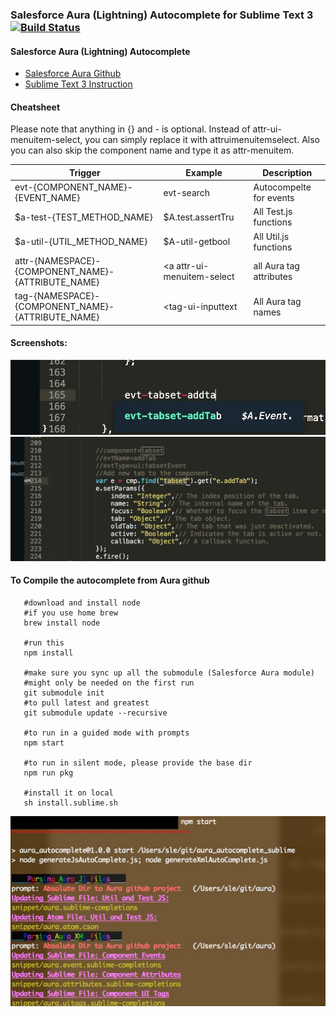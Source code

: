 ### Salesforce Aura (Lightning)  Autocomplete for Sublime Text 3 [![Build Status](https://travis-ci.org/synle/aura_autocomplete_sublime.svg?branch=master)](https://travis-ci.org/synle/aura_autocomplete_sublime)

#### Salesforce Aura (Lightning) Autocomplete
+ [Salesforce Aura Github](https://github.com/forcedotcom/aura)
+ [Sublime Text 3 Instruction](https://github.com/synle/aura_autocomplete_sublime/blob/master/README.sublime.md)


#### Cheatsheet
Please note that anything in {} and - is optional. Instead of attr-ui-menuitem-select, you can simply replace it with attruimenuitemselect. Also you can also skip the component name and type it as attr-menuitem.

Trigger | Example | Description
------- | ------- | -----------
evt-{COMPONENT_NAME}-{EVENT_NAME} | evt-search | Autocompelte for events
$a-test-{TEST_METHOD_NAME} | $A.test.assertTru | All Test.js functions
$a-util-{UTIL_METHOD_NAME} | $A-util-getbool | All Util.js functions
attr-{NAMESPACE}-{COMPONENT_NAME}-{ATTRIBUTE_NAME} | <a attr-ui-menuitem-select | all Aura tag attributes
tag-{NAMESPACE}-{COMPONENT_NAME}-{ATTRIBUTE_NAME} |  <tag-ui-inputtext | All Aura tag names

#### Screenshots:
![](images/evt1.jpg)
![](images/evt2.jpg)


#### To Compile the autocomplete from Aura github
```
   #download and install node
   #if you use home brew
   brew install node

   #run this
   npm install 

   #make sure you sync up all the submodule (Salesforce Aura module)
   #might only be needed on the first run
   git submodule init
   #to pull latest and greatest
   git submodule update --recursive

   #to run in a guided mode with prompts
   npm start
   
   #to run in silent mode, please provide the base dir
   npm run pkg

   #install it on local
   sh install.sublime.sh
```
![](images/generate.jpg)
